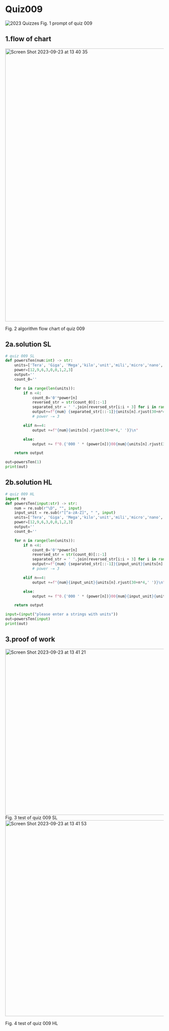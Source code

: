 # Quiz009
![2023  Quizzes](https://github.com/Happa1/unit1-2024/assets/142579414/8368c10d-23bf-4286-9c63-1fe70cc94f27)
Fig. 1 prompt of quiz 009

## 1.flow of chart
<img width="868" alt="Screen Shot 2023-09-23 at 13 40 35" src="https://github.com/Happa1/unit1-2024/assets/142579414/69e4ed44-e34b-46dc-9d0a-b776fd3ca945">

Fig. 2 algorithm flow chart of quiz 009

## 2a.solution SL
```.py
# quiz 009 SL
def powersTen(num:int) -> str:
    units=['Tera', 'Giga', 'Mega','kilo','unit','mili','micro','nano','pico']
    power=[12,9,6,3,0,0,1,2,3]
    output=''
    count_0=''

    for n in range(len(units)):
        if n <4:
            count_0='0'*power[n]
            reversed_str = str(count_0)[::-1]
            separated_str = ' '.join(reversed_str[i:i + 3] for i in range(0, len(reversed_str), 3))
            output+=f"{num} {separated_str[::-1]}{units[n].rjust(30+n*4,' ')}\n"
            # power -= 3

        elif n==4:
            output +=f"{num}{units[n].rjust(30+n*4,' ')}\n"

        else:
            output += f"0.{'000 ' * (power[n])}00{num}{units[n].rjust(34-(n-7)*4,' ')}\n"

    return output

out=powersTen(1)
print(out)
```

## 2b.solution HL
```.py
# quiz 009 HL
import re
def powersTen(input:str) -> str:
    num = re.sub(r"\D", "", input)
    input_unit = re.sub(r"[^a-zA-Z]", " ", input)
    units=['Tera', 'Giga', 'Mega','kilo','unit','mili','micro','nano','pico']
    power=[12,9,6,3,0,0,1,2,3]
    output=''
    count_0=''

    for n in range(len(units)):
        if n <4:
            count_0='0'*power[n]
            reversed_str = str(count_0)[::-1]
            separated_str = ' '.join(reversed_str[i:i + 3] for i in range(0, len(reversed_str), 3))
            output+=f"{num} {separated_str[::-1]}{input_unit}{units[n].rjust(30+n*4,' ')}\n"
            # power -= 3

        elif n==4:
            output +=f"{num}{input_unit}{units[n].rjust(30+n*4,' ')}\n"

        else:
            output += f"0.{'000 ' * (power[n])}00{num}{input_unit}{units[n].rjust(34-(n-7)*4,' ')}\n"

    return output

input=(input("please enter a strings with units"))
out=powersTen(input)
print(out)
```

## 3.proof of work
<img width="528" alt="Screen Shot 2023-09-23 at 13 41 21" src="https://github.com/Happa1/unit1-2024/assets/142579414/879e4708-4659-4185-86d2-cb5f4ae23109">
Fig. 3 test of quiz 009 SL 

<img width="623" alt="Screen Shot 2023-09-23 at 13 41 53" src="https://github.com/Happa1/unit1-2024/assets/142579414/2e6b1600-6d53-42b0-9e42-f610fb1d1ab5">

Fig. 4 test of quiz 009 HL
